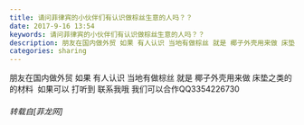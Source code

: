 ```yaml
---
title: 请问菲律宾的小伙伴们有认识做棕丝生意的人吗？？
date: 2017-9-16 13:54
keywords: 请问菲律宾的小伙伴们有认识做棕丝生意的人吗？？
description: 朋友在国内做外贸 如果 有人认识 当地有做棕丝 就是 椰子外壳用来做 床垫之类的的材料  如果可以 打听到 联系我哦 我们可以合作QQ3354226730
categories: sharing
---
```

<td class="t_f" id="postmessage_886950">

朋友在国内做外贸 如果 有人认识 当地有做棕丝 就是 椰子外壳用来做 床垫之类的<br/>
的材料  如果可以 打听到 联系我哦 我们可以合作QQ3354226730</td>
###### 转载自[菲龙网]